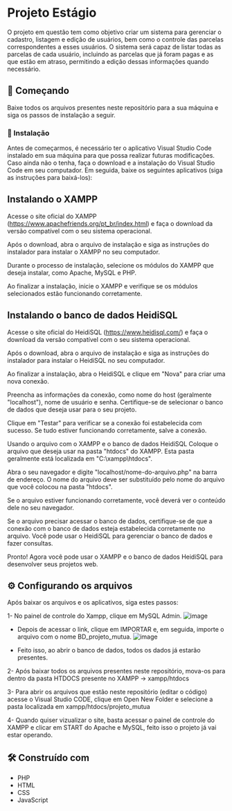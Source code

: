 # Projeto Estágio 
O projeto em questão tem como objetivo criar um sistema para gerenciar o cadastro, listagem e edição de usuários, bem como o controle das parcelas correspondentes a esses usuários. O sistema será capaz de listar todas as parcelas de cada usuário, incluindo as parcelas que já foram pagas e as que estão em atraso, permitindo a edição dessas informações quando necessário. 


## 🚀 Começando
Baixe todos os arquivos presentes neste repositório para a sua máquina e siga os passos de instalação a seguir.


### 🔧 Instalação
Antes de começarmos, é necessário ter o aplicativo Visual Studio Code instalado em sua máquina para que possa realizar futuras modificações. Caso ainda não o tenha, faça o download e a instalação do Visual Studio Code em seu computador. Em seguida, baixe os seguintes aplicativos (siga as instruções para baixá-los):


## Instalando o XAMPP
Acesse o site oficial do XAMPP (https://www.apachefriends.org/pt_br/index.html) e faça o download da versão compatível com o seu sistema operacional.

Após o download, abra o arquivo de instalação e siga as instruções do instalador para instalar o XAMPP no seu computador.

Durante o processo de instalação, selecione os módulos do XAMPP que deseja instalar, como Apache, MySQL e PHP.

Ao finalizar a instalação, inicie o XAMPP e verifique se os módulos selecionados estão funcionando corretamente.

## Instalando o banco de dados HeidiSQL
Acesse o site oficial do HeidiSQL (https://www.heidisql.com/) e faça o download da versão compatível com o seu sistema operacional.

Após o download, abra o arquivo de instalação e siga as instruções do instalador para instalar o HeidiSQL no seu computador.

Ao finalizar a instalação, abra o HeidiSQL e clique em "Nova" para criar uma nova conexão.

Preencha as informações da conexão, como nome do host (geralmente "localhost"), nome de usuário e senha. Certifique-se de selecionar o banco de dados que deseja usar para o seu projeto.

Clique em "Testar" para verificar se a conexão foi estabelecida com sucesso. Se tudo estiver funcionando corretamente, salve a conexão.

Usando o arquivo com o XAMPP e o banco de dados HeidiSQL
Coloque o arquivo que deseja usar na pasta "htdocs" do XAMPP. Esta pasta geralmente está localizada em "C:\xampp\htdocs".

Abra o seu navegador e digite "localhost/nome-do-arquivo.php" na barra de endereço. O nome do arquivo deve ser substituído pelo nome do arquivo que você colocou na pasta "htdocs".

Se o arquivo estiver funcionando corretamente, você deverá ver o conteúdo dele no seu navegador.

Se o arquivo precisar acessar o banco de dados, certifique-se de que a conexão com o banco de dados esteja estabelecida corretamente no arquivo. Você pode usar o HeidiSQL para gerenciar o banco de dados e fazer consultas.

Pronto! Agora você pode usar o XAMPP e o banco de dados HeidiSQL para desenvolver seus projetos web.


## ⚙️ Configurando os arquivos 
Após baixar os arquivos e os aplicativos, siga estes passos:

1- No painel de controle do Xampp, clique em MySQL Admin.
![image](https://github.com/Wellingtonlanu/ProjetoEstagio/assets/113382133/a2078674-a338-4d3b-9b08-0549c746b751)

- Depois de acessar o link, clique em IMPORTAR e, em seguida, importe o arquivo com o nome BD_projeto_mutua.
![image](https://github.com/Wellingtonlanu/ProjetoEstagio/assets/113382133/f0f4da2e-49be-4852-950e-7e6f351ea2dc)

- Feito isso, ao abrir o banco de dados, todos os dados já estarão presentes.


2- Após baixar todos os arquivos presentes neste repositório, mova-os para dentro da pasta HTDOCS presente no XAMPP -> xampp/htdocs


3- Para abrir os arquivos que estão neste repositório (editar o código) acesse o Visual Studio CODE, clique em Open New Folder e selecione a pasta localizada em xampp/htdocs/projeto_mutua


4- Quando quiser vizualizar o site, basta acessar o painel de controle do XAMPP e clicar em START do Apache e MySQL, feito isso o projeto já vai estar operando.



## 🛠️ Construído com
* PHP
* HTML
* CSS
* JavaScript

